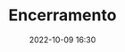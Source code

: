 ---
title: 'Encerramento'
type: span
speakers:
  - PHPeste
speakersPictures: []
picture: assets/images/schedule/phpeste.jpg
linkedin: 
twitter: 
instagram: 
date: '2022-10-09 16:30'
rooms:
  - 4
  - 5
---